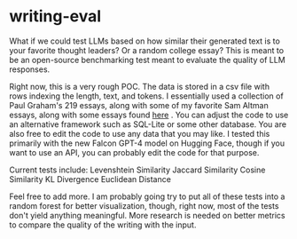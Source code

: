 # writing-eval
What if we could test LLMs based on how similar their generated text is to your favorite thought leaders? Or a random college essay? This is meant to be an open-source benchmarking test meant to evaluate the quality of LLM responses.

Right now, this is a very rough POC. The data is stored in a csv file with rows indexing the length, text, and tokens. I essentially used a collection of Paul Graham's 219 essays, along with some of my favorite Sam Altman essays, along with some essays found  <a href = "https://ivypanda.com/essays/">here</a>  . You can adjust the code to use an alternative framework such as SQL-Lite or some other database. You are also free to edit the code to use any data that you may like. I tested this primarily with the new Falcon GPT-4 model on Hugging Face, though if you want to use an API, you can probably edit the code for that purpose. 

Current tests include: 
Levenshtein Similarity
Jaccard Similarity
Cosine Similarity
KL Divergence
Euclidean Distance

Feel free to add more. I am probably going try to put all of these tests into a random forest for better visualization, though, right now, most of the tests don't yield anything meaningful. More research is needed on better metrics to compare the quality of the writing with the input. 
